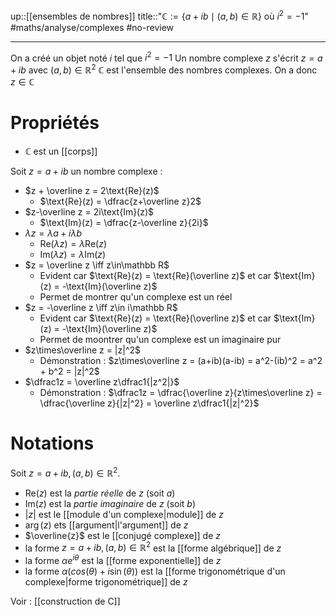 up::[[ensembles de nombres]]
title::"$\mathbb{C} := \{ a + ib \mid (a, b) \in \mathbb{R} \}$ où $i^{2} = -1$"
#maths/analyse/complexes #no-review 

----
On a créé un objet noté $i$ tel que $i^2 = -1$
Un nombre complexe $z$ s'écrit $z = a + ib$ avec $(a, b)\in\mathbb R^2$
$\mathbb C$ est l'ensemble des nombres complexes. On a donc $z\in\mathbb C$

# Propriétés

 - $\mathbb{C}$ est un [[corps]] 

Soit $z = a+ib$ un nombre complexe :

- $z + \overline z = 2\text{Re}(z)$
     - $\text{Re}(z) = \dfrac{z+\overline z}2$
- $z-\overline z = 2i\text{Im}(z)$
     - $\text{Im}(z) = \dfrac{z-\overline z}{2i}$
- $\lambda z = \lambda a + i\lambda b$
     - $\text{Re}(\lambda z) = \lambda \text{Re}(z)$
     - $\text{Im}(\lambda z) = \lambda \text{Im}(z)$
- $z = \overline z \iff z\in\mathbb R$
     - Evident car $\text{Re}(z) = \text{Re}(\overline z)$ et car $\text{Im}(z) = -\text{Im}(\overline z)$
     - Permet de montrer qu'un complexe est un réel
- $z = -\overline z \iff z\in i\mathbb R$
     - Evident car $\text{Re}(z) = \text{Re}(\overline z)$ et car $\text{Im}(z) = -\text{Im}(\overline z)$
     - Permet de moontrer qu'un complexe est un imaginaire pur
- $z\times\overline z = |z|^2$
     - Démonstration : $z\times\overline z = (a+ib)(a-ib) = a^2-(ib)^2 = a^2 + b^2 = |z|^2$
- $\dfrac1z = \overline z\dfrac1{|z^2|}$
     - Démonstration : $\dfrac1z = \dfrac{\overline z}{z\times\overline z} = \dfrac{\overline z}{|z|^2} = \overline z\dfrac1{|z|^2}$
# Notations
Soit $z = a+ib, (a,b)\in\mathbb R^2$.

 - $\text{Re}(z)$ est la _partie réelle_ de $z$ (soit $a$)
 - $\text{Im}(z)$ est la _partie imaginaire_ de $z$ (soit $b$)
 - $|z|$ est le [[module d'un complexe|module]] de $z$
 - $\arg(z)$ ets [[argument|l'argument]] de $z$
 - $\overline{z}$ est le [[conjugé complexe]] de $z$
 - la forme $z=a+ib, (a,b)\in\mathbb R^2$ est la [[forme algébrique]] de $z$
 - la forme $\alpha e^{i\theta}$ est la [[forme exponentielle]] de $z$
 - la forme $\alpha\left( cos(\theta) + i\sin(\theta) \right)$ est la [[forme trigonométrique d'un complexe|forme trigonométrique]] de $z$

 Voir : [[construction de C]]

 
